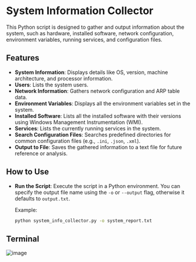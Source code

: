 # System Information Collector

This Python script is designed to gather and output information about the system, such as hardware, installed software, network configuration, environment variables, running services, and configuration files. 

## Features

- **System Information**: Displays details like OS, version, machine architecture, and processor information.
- **Users**: Lists the system users.
- **Network Information**: Gathers network configuration and ARP table data.
- **Environment Variables**: Displays all the environment variables set in the system.
- **Installed Software**: Lists all the installed software with their versions using Windows Management Instrumentation (WMI).
- **Services**: Lists the currently running services in the system.
- **Search Configuration Files**: Searches predefined directories for common configuration files (e.g., `.ini`, `.json`, `.xml`).
- **Output to File**: Saves the gathered information to a text file for future reference or analysis.

## How to Use

- **Run the Script**: Execute the script in a Python environment. You can specify the output file name using the `-o` or `--output` flag, otherwise it defaults to `output.txt`.

   Example:
   ```bash
   python system_info_collector.py -o system_report.txt

## Terminal 
![image](https://github.com/user-attachments/assets/d5bcf410-7e05-450d-a78a-584a43c87c6d)
